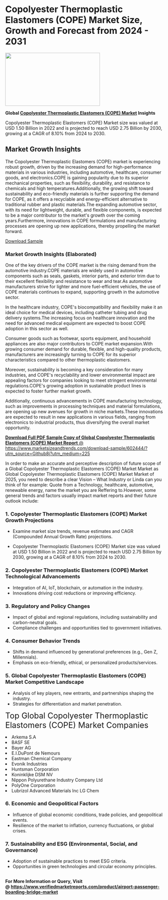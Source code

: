 <H1>Copolyester Thermoplastic Elastomers (COPE) Market Size, Growth and Forecast from 2024 - 2031</H1><img class="aligncenter size-medium wp-image-584254" src="https://thirdeyenews.in/wp-content/uploads/2024/09/Global-Market-Research-300x168.jpeg" alt="" width="300" height="168" /><p><strong>Global&nbsp;<a href="https://www.marketsizeandtrends.com/download-sample/602444/?utm_source=Github8j?utm_medium=225">Copolyester Thermoplastic Elastomers (COPE) Market</a> Insights</strong></p><p>Copolyester Thermoplastic Elastomers (COPE) Market size was valued at USD 1.50 Billion in 2022 and is projected to reach USD 2.75 Billion by 2030, growing at a CAGR of 8.10% from 2024 to 2030.</p><p><h2>Market Growth Insights</h2> <p>The Copolyester Thermoplastic Elastomers (COPE) market is experiencing robust growth, driven by the increasing demand for high-performance materials in various industries, including automotive, healthcare, consumer goods, and electronics.COPE is gaining popularity due to its superior mechanical properties, such as flexibility, durability, and resistance to chemicals and high temperatures.Additionally, the growing shift toward sustainability and eco-friendly materials is further supporting the demand for COPE, as it offers a recyclable and energy-efficient alternative to traditional rubber and plastic materials.The expanding automotive sector, with its need for lightweight, durable, and flexible components, is expected to be a major contributor to the market's growth over the coming years.Furthermore, innovations in COPE formulations and manufacturing processes are opening up new applications, thereby propelling the market forward.</p> <p><a href="#">Download Sample</a></p> <h3>Market Growth Insights (Elaborated)</h3> <p>One of the key drivers of the COPE market is the rising demand from the automotive industry.COPE materials are widely used in automotive components such as seals, gaskets, interior parts, and exterior trim due to their excellent flexibility and resistance to wear and tear.As automotive manufacturers strive for lighter and more fuel-efficient vehicles, the use of COPE materials continues to expand, supporting growth in the automotive sector.</p> <p>In the healthcare industry, COPE's biocompatibility and flexibility make it an ideal choice for medical devices, including catheter tubing and drug delivery systems.The increasing focus on healthcare innovation and the need for advanced medical equipment are expected to boost COPE adoption in this sector as well.</p> <p>Consumer goods such as footwear, sports equipment, and household appliances are also major contributors to COPE market expansion.With growing consumer demand for durable, flexible, and high-quality products, manufacturers are increasingly turning to COPE for its superior characteristics compared to other thermoplastic elastomers.</p> <p>Moreover, sustainability is becoming a key consideration for many industries, and COPE's recyclability and lower environmental impact are appealing factors for companies looking to meet stringent environmental regulations.COPE's growing adoption in sustainable product lines is expected to foster further market growth.</p> <p>Additionally, continuous advancements in COPE manufacturing technology, such as improvements in processing techniques and material formulations, are opening up new avenues for growth in niche markets.These innovations are expected to result in new applications in various fields, ranging from electronics to industrial products, thus diversifying the overall market opportunity.</p> <p><a href="#"></p><p><span class=""><strong>Download Full PDF Sample Copy of Global Copolyester Thermoplastic Elastomers (COPE) Market Report</strong> @ <a href="https://www.marketsizeandtrends.com/download-sample/602444/?utm_source=Github8j?utm_medium=225" target="_blank">https://www.marketsizeandtrends.com/download-sample/602444/?utm_source=Github8j?utm_medium=225</a></span></p><p>In order to make an accurate and perceptive description of future scope of a Global&nbsp;Copolyester Thermoplastic Elastomers (COPE) Market Market as Global&nbsp;Copolyester Thermoplastic Elastomers (COPE) Market Market of 2025, you need to describe a clear Vision &ndash; What Industry or Linda can you think of for example: Quote from a Technology, healthcare, automotive, renewable energy, name the market you are Reffering to.However, some general trends and factors usually impact market reports and their future outlook include:</p><h3>1.&nbsp;<strong>Copolyester Thermoplastic Elastomers (COPE) Market Growth Projections</strong></h3><ul><li>Examine market size trends, revenue estimates and CAGR (Compounded Annual Growth Rate) projections.</li><li><p>Copolyester Thermoplastic Elastomers (COPE) Market size was valued at USD 1.50 Billion in 2022 and is projected to reach USD 2.75 Billion by 2030, growing at a CAGR of 8.10% from 2024 to 2030.</p></li></ul><h3>2.&nbsp;<strong>Copolyester Thermoplastic Elastomers (COPE) Market Technological Advancements</strong></h3><ul><li>Integration of AI, IoT, blockchain, or automation in the industry.</li><li>Innovations driving cost reductions or improving efficiency.</li></ul><h3>3.&nbsp;<strong>Regulatory and Policy Changes</strong></h3><ul><li>Impact of global and regional regulations, including sustainability and carbon-neutral goals.</li><li>Compliance challenges and opportunities tied to government initiatives.</li></ul><h3>4.&nbsp;<strong>Consumer Behavior Trends</strong></h3><ul><li>Shifts in demand influenced by generational preferences (e.g., Gen Z, Millennials).</li><li>Emphasis on eco-friendly, ethical, or personalized products/services.</li></ul><h3>5.&nbsp;<strong>Global Copolyester Thermoplastic Elastomers (COPE) Market Competitive Landscape</strong></h3><ul><li>Analysis of key players, new entrants, and partnerships shaping the industry.</li><li>Strategies for differentiation and market penetration.</li></ul><p data-pm-slice="1 1 []"><span style="color: inherit; font-family: inherit; font-size: 25px;">Top Global Copolyester Thermoplastic Elastomers (COPE) Market Companies</span></p><div class="" data-test-id=""><p><li>Arkema S.A</li><li> BASF SE</li><li> Bayer AG</li><li> E.I.DuPont de Nemours</li><li> Eastman Chemical Company</li><li> Evonik Industries</li><li> Huntsman Corporation</li><li> Koninklijke DSM NV</li><li> Nippon Polyurethane Industry Company Ltd</li><li> PolyOne Corporation</li><li> Lubrizol Advanced Materials Inc LG Chem</li></p></div><h3>6.&nbsp;<strong>Economic and Geopolitical Factors</strong></h3><ul><li>Influence of global economic conditions, trade policies, and geopolitical events.</li><li>Resilience of the market to inflation, currency fluctuations, or global crises.</li></ul><h3>7.&nbsp;<strong>Sustainability and ESG (Environmental, Social, and Governance)</strong></h3><ul><li>Adoption of sustainable practices to meet ESG criteria.</li><li>Opportunities in green technologies and circular economy principles.</li></ul><h2><strong style="font-size: 14px;">For More Information or Query, Visit @&nbsp;</strong><a style="background-color: #ffffff; font-size: 14px;" href="https://www.marketsizeandtrends.com/report/copolyester-thermoplastic-elastomers-cope-market/" target="_blank">https://www.verifiedmarketreports.com/product/airport-passenger-boarding-bridge-market</a></h2>